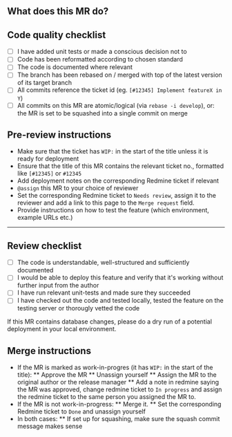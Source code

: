 ## What does this MR do?
<!--
Briefly describe what this MR is about.
Examples:
 Adds new document type: MyNewDocumentType
 Fixes js error in <some functionality>
-->


## Code quality checklist

- [ ] I have added unit tests or made a conscious decision not to
- [ ] Code has been reformatted according to chosen standard
- [ ] The code is documented where relevant
- [ ] The branch has been rebased on / merged with top of the latest version of its target branch
- [ ] All commits reference the ticket id (eg. `[#12345] Implement featureX in Y`)
- [ ] All commits on this MR are atomic/logical (via `rebase -i develop`), or: the MR is set to be squashed into a single commit on merge

## Pre-review instructions

* Make sure that the ticket has `WIP:` in the start of the title unless it is ready for deployment
* Ensure that the title of this MR contains the relevant ticket no., formatted like `[#12345]` or `#12345`
* Add deployment notes on the corresponding Redmine ticket if relevant
* `@assign` this MR to your choice of reviewer
* Set the corresponding Redmine ticket to `Needs review`, assign it to the reviewer and add a link to this page to the `Merge request` field.
* Provide instructions on how to test the feature (which environment, example URLs etc.)

---

## Review checklist

- [ ] The code is understandable, well-structured and sufficiently documented
- [ ] I would be able to deploy this feature and verify that it's working without further input from the author
- [ ] I have run relevant unit-tests and made sure they succeeded
- [ ] I have checked out the code and tested locally, tested the feature on the testing server or thorougly vetted the code

If this MR contains database changes, please do a dry run of a potential deployment in your local environment.

## Merge instructions

* If the MR is marked as work-in-progres (it has `WIP:` in the start of the title):
** Approve the MR
** Unassign yourself
** Assign the MR to the original author or the release manager
** Add a note in redmine saying the MR was approved, change redmine ticket to `In progress`
   and assign the redmine ticket to the same person you assigned the MR to. 
* If the MR is not work-in-progress:
** Merge it.
** Set the corresponding Redmine ticket to `Done` and unassign yourself
* In both cases:
** If set up for squashing, make sure the squash commit message makes sense
